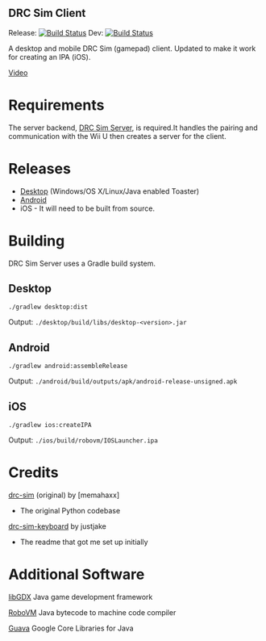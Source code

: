 DRC Sim Client
---

Release: [![Build Status](https://travis-ci.org/rolandoislas/drc-sim-client.svg?branch=master)](https://travis-ci.org/rolandoislas/drc-sim-client)
Dev: [![Build Status](https://travis-ci.org/rolandoislas/drc-sim-client.svg?branch=develop)](https://travis-ci.org/rolandoislas/drc-sim-client)

A desktop and mobile DRC Sim \(gamepad\) client. Updated to make it work for creating an IPA (iOS).

[Video]

# Requirements

The server backend, [DRC Sim Server], is required.It handles the pairing 
and communication with the Wii U then creates a server for the client.

# Releases

- [Desktop] \(Windows/OS X/Linux/Java enabled Toaster\)
- [Android]
- iOS - It will need to be built from source.

# Building

DRC Sim Server uses a Gradle build system.

## Desktop

`./gradlew desktop:dist`

Output: `./desktop/build/libs/desktop-<version>.jar`

## Android

`./gradlew android:assembleRelease`

Output: `./android/build/outputs/apk/android-release-unsigned.apk`

## iOS

`./gradlew ios:createIPA`

Output: `./ios/build/robovm/IOSLauncher.ipa`

# Credits

[drc-sim] \(original\) by [memahaxx]
- The original Python codebase

[drc-sim-keyboard] by justjake
- The readme that got me set up initially

# Additional Software

[libGDX] Java game development framework

[RoboVM] Java bytecode to machine code compiler

[Guava] Google Core Libraries for Java



[drc-sim]: https://bitbucket.org/memahaxx/drc-sim
[drc-sim-keyboard]: https://github.com/justjake/drc-sim-keyboard
[libgdx]: https://libgdx.badlogicgames.com
[Desktop]: https://github.com/rolandoislas/drc-sim-client/releases
[Android]: https://play.google.com/store/apps/details?id=com.rolandoislas.drcsimclient
[DRC Sim Server]: https://github.com/rolandoislas/drc-sim
[Video]: https://www.youtube.com/watch?v=659kirZkmxg
[libGDX]: http://libgdx.badlogicgames.com/
[RoboVM]: https://robovm.com/
[Guava]: https://github.com/google/guava
